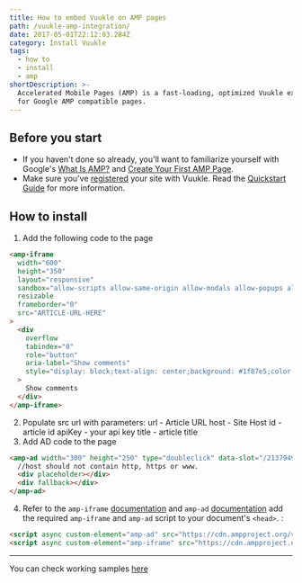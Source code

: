 ```yaml
---
title: How to embed Vuukle on AMP pages
path: /vuukle-amp-integration/
date: 2017-05-01T22:12:03.284Z
category: Install Vuukle
tags:
  - how to
  - install
  - amp
shortDescription: >-
  Accelerated Mobile Pages (AMP) is a fast-loading, optimized Vuukle experience
  for Google AMP compatible pages.
---
```

## Before you start

* If you haven't done so already, you'll want to familiarize yourself with Google's [What Is AMP?](https://www.ampproject.org/docs/get_started/about-amp.html) and [Create Your First AMP Page](https://www.ampproject.org/docs/get_started/create.html).
* Make sure you've [registered](https://vuukle.com/admin/sign-up.html) your site with Vuukle. Read the [Quickstart Guide](https://docs.vuukle.com/how-to-embed-vuukle-2.0-via-js) for more information.

## How to install

1. Add the following code to the page

```html
<amp-iframe
  width="600"
  height="350"
  layout="responsive"
  sandbox="allow-scripts allow-same-origin allow-modals allow-popups allow-forms allow-top-navigation"
  resizable
  frameborder="0"
  src="ARTICLE-URL-HERE"
>
  <div
    overflow
    tabindex="0"
    role="button"
    aria-label="Show comments"
    style="display: block;text-align: center;background: #1f87e5;color: #fff;border-radius: 4px;"
  >
    Show comments
  </div>
</amp-iframe>
```

2. Populate src url with parameters:
   url - Article URL
   host - Site Host
   id - article id
   apiKey - your api key
   title - article title
3. Add AD code to the page

```html
<amp-ad width="300" height="250" type="doubleclick" data-slot="/213794966/amp/{host}">
  //host should not contain http, https or www.
  <div placeholder></div>
  <div fallback></div>
</amp-ad>
```

4. Refer to the `amp-iframe` [documentation](https://www.ampproject.org/docs/reference/extended/amp-iframe.html) and `amp-ad` [documentation](https://www.ampproject.org/docs/reference/components/amp-ad) add the required `amp-iframe` and `amp-ad` script to your document's `<head>`. :

```html
<script async custom-element="amp-ad" src="https://cdn.ampproject.org/v0/amp-ad-0.1.js"></script>
<script async custom-element="amp-iframe" src="https://cdn.ampproject.org/v0/amp-iframe-0.1.js"></script>
```

- - -

You can check working samples [here](https://amp-example.netlify.com)

​
